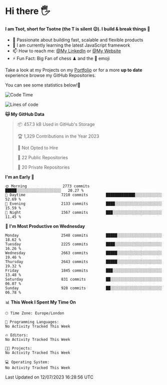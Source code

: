 # Hi there :raised_hand_with_fingers_splayed:
#### I am Tsot, short for Tsotne (the T is silent :wink:). I build & break things :space_invader:
- :telescope: Passionate about building fast, scalable and flexible products
- :seedling: I am currently learning the latest JavaScript framework 
- :mailbox: How to reach me: [@My LinkedIn](https://www.linkedin.com/in/tsotne-gvadzabia/) or [@My Website](https://tsotne.co.uk/contact)
- :zap: Fun Fact: Big Fan of chess ♟ and the 👾 emoji

Take a look at my Projects on my [Portfolio](https://tsotne.co.uk/) or for a more **up to date** experience browse my GitHub Repositories.

You can see some statistics below!:space_invader:
<!--START_SECTION:waka-->
![Code Time](http://img.shields.io/badge/Code%20Time-761%20hrs%202%20mins-blue)

![Lines of code](https://img.shields.io/badge/From%20Hello%20World%20I%27ve%20Written-6.7%20million%20lines%20of%20code-blue)

**🐱 My GitHub Data** 

> 📦 457.3 kB Used in GitHub's Storage 
 > 
> 🏆 1,329 Contributions in the Year 2023
 > 
> 🚫 Not Opted to Hire
 > 
> 📜 22 Public Repositories 
 > 
> 🔑 20 Private Repositories 
 > 
**I'm an Early 🐤** 

```text
🌞 Morning                2773 commits        █████░░░░░░░░░░░░░░░░░░░░   20.27 % 
🌆 Daytime                7210 commits        █████████████░░░░░░░░░░░░   52.69 % 
🌃 Evening                2133 commits        ████░░░░░░░░░░░░░░░░░░░░░   15.59 % 
🌙 Night                  1567 commits        ███░░░░░░░░░░░░░░░░░░░░░░   11.45 % 
```
📅 **I'm Most Productive on Wednesday** 

```text
Monday                   2548 commits        █████░░░░░░░░░░░░░░░░░░░░   18.62 % 
Tuesday                  2225 commits        ████░░░░░░░░░░░░░░░░░░░░░   16.26 % 
Wednesday                2663 commits        █████░░░░░░░░░░░░░░░░░░░░   19.46 % 
Thursday                 2643 commits        █████░░░░░░░░░░░░░░░░░░░░   19.32 % 
Friday                   1845 commits        ███░░░░░░░░░░░░░░░░░░░░░░   13.48 % 
Saturday                 831 commits         ██░░░░░░░░░░░░░░░░░░░░░░░   06.07 % 
Sunday                   928 commits         ██░░░░░░░░░░░░░░░░░░░░░░░   06.78 % 
```


📊 **This Week I Spent My Time On** 

```text
🕑︎ Time Zone: Europe/London

💬 Programming Languages: 
No Activity Tracked This Week

🔥 Editors: 
No Activity Tracked This Week

🐱‍💻 Projects: 
No Activity Tracked This Week

💻 Operating System: 
No Activity Tracked This Week
```


 Last Updated on 12/07/2023 16:28:56 UTC
<!--END_SECTION:waka-->
